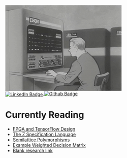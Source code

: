 <head>
<link rel="icon" href= "https://raw.githubusercontent.com/KyleGortych/KyleGortych.github.io/main/wizard.png"/>
</head>

<img align="center" src="https://raw.githubusercontent.com/KyleGortych/KyleGortych/main/githubprofile.gif">

  <div id="badges">
    <a href="your-linkedin-URL">
      <img align="center" src="https://img.shields.io/badge/LinkedIn-white?style=plastic&logo=linkedin&logoColor=blue" height="20" alt="LinkedIn Badge"/>
    </a>
    <a href="https://github.com/KyleGortych">
      <img src="https://img.shields.io/badge/Github-white?style=plastic&logo=github&logoColor=black" height="20" alt="Github Badge"/>
    </a>
  </div>
  
# Currently Reading
- <a href="https://cs.stanford.edu/people/shadjis/IEEE_FPL2019_Hadjis.pdf" target="_blank">FPGA and TensorFlow Design</a>
- <a href="https://formal.kastel.kit.edu/~beckert/teaching/Spezifikation-SS04/11Z.pdf" target="_blank">The Z Specification Language</a>
- <a href="https://wwwpub.zih.tu-dresden.de/~bodirsky/Graph-Homomorphisms.pdf#page=20" target="_blank">Semilattice Polymorphisms</a>
- <a href="https://cyberleninka.org/article/n/1097585.pdf#page=4" target="_blank">Example Weighted Decision Matrix</a>
- <a href="your-research-url" target="_blank">Blank research link</a>
